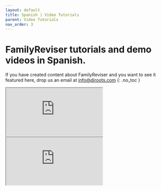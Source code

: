```yaml
---
layout: default
title: Spanish | Video Tutorials
parent: Video Tutorials
nav_order: 3
---
```


# FamilyReviser tutorials and demo videos in Spanish.
If you have created content about FamilyReviser and you want to see it featured here, drop us an email at info@diroots.com
{: .no_toc }

 <div class="di-iframe-container">
  <iframe
  title="FamilyReviser | Cómo gestionar familias Revit Family Reviser | Los mejores plugins para Revit |BIMdesign Consulting"
  class="di-responsive-iframe" 
  src="https://www.youtube.com/embed/n9OzYuLVXmc">
  </iframe>
</div> 

 <div class="di-iframe-container">
  <iframe
  title="FamilyReviser | C02-Diroots-Family Reviser"
  class="di-responsive-iframe" 
  src="https://www.youtube.com/embed/2piETsvXBBM">
  </iframe>
</div> 